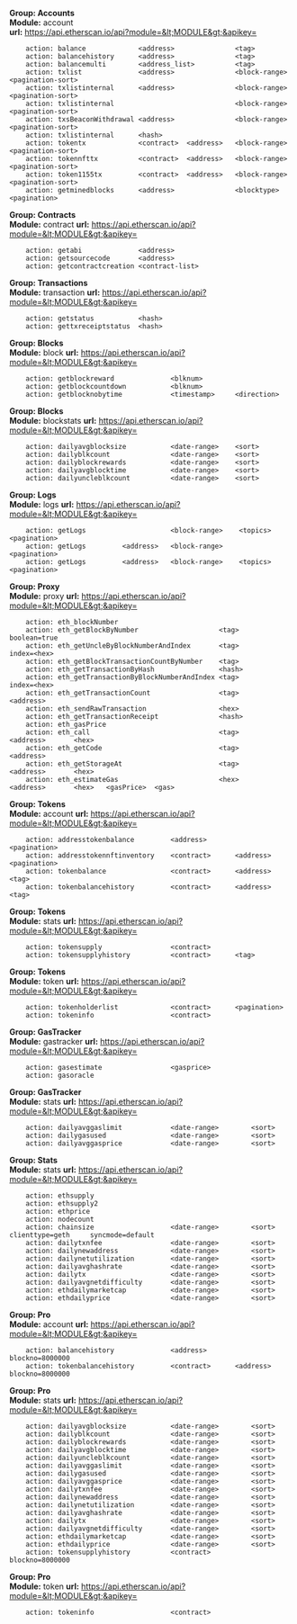 **Group:  Accounts**  
**Module:** account  
**url:** https://api.etherscan.io/api?module=&lt;MODULE&gt;&apikey=<key>
```
    action: balance             <address>               <tag>
    action: balancehistory      <address>               <tag>
    action: balancemulti        <address_list>          <tag>
    action: txlist              <address>               <block-range>      <pagination-sort>
    action: txlistinternal      <address>               <block-range>      <pagination-sort>
    action: txlistinternal                              <block-range>      <pagination-sort>
    action: txsBeaconWithdrawal <address>               <block-range>      <pagination-sort>
    action: txlistinternal      <hash>
    action: tokentx             <contract>  <address>   <block-range>      <pagination-sort>
    action: tokennfttx          <contract>  <address>   <block-range>      <pagination-sort>
    action: token1155tx         <contract>  <address>   <block-range>      <pagination-sort>
    action: getminedblocks      <address>               <blocktype>         <pagination>
```

**Group:  Contracts**  
**Module:** contract
**url:** https://api.etherscan.io/api?module=&lt;MODULE&gt;&apikey=<key>
```
    action: getabi              <address>
    action: getsourcecode       <address>
    action: getcontractcreation <contract-list>
```

**Group:  Transactions**  
**Module:** transaction
**url:** https://api.etherscan.io/api?module=&lt;MODULE&gt;&apikey=<key>
```
    action: getstatus           <hash>
    action: gettxreceiptstatus  <hash>
```

**Group:  Blocks**  
**Module:** block
**url:** https://api.etherscan.io/api?module=&lt;MODULE&gt;&apikey=<key>
```
    action: getblockreward              <blknum>
    action: getblockcountdown           <blknum>
    action: getblocknobytime            <timestamp>     <direction>
```

**Group:  Blocks**  
**Module:** blockstats
**url:** https://api.etherscan.io/api?module=&lt;MODULE&gt;&apikey=<key>
```
    action: dailyavgblocksize           <date-range>    <sort>
    action: dailyblkcount               <date-range>    <sort> 
    action: dailyblockrewards           <date-range>    <sort> 
    action: dailyavgblocktime           <date-range>    <sort> 
    action: dailyuncleblkcount          <date-range>    <sort> 
```

**Group:  Logs**  
**Module:** logs
**url:** https://api.etherscan.io/api?module=&lt;MODULE&gt;&apikey=<key>
```
    action: getLogs                     <block-range>    <topics>    <pagination>
    action: getLogs         <address>   <block-range>                <pagination>
    action: getLogs         <address>   <block-range>    <topics>    <pagination>
```

**Group:  Proxy**  
**Module:** proxy
**url:** https://api.etherscan.io/api?module=&lt;MODULE&gt;&apikey=<key>
```
    action: eth_blockNumber
    action: eth_getBlockByNumber                    <tag>           boolean=true
    action: eth_getUncleByBlockNumberAndIndex       <tag>           index=<hex>
    action: eth_getBlockTransactionCountByNumber    <tag>
    action: eth_getTransactionByHash                <hash>
    action: eth_getTransactionByBlockNumberAndIndex <tag>           index=<hex>
    action: eth_getTransactionCount                 <tag>           <address>
    action: eth_sendRawTransaction                  <hex>
    action: eth_getTransactionReceipt               <hash>
    action: eth_gasPrice
    action: eth_call                                <tag>           <address>       <hex>
    action: eth_getCode                             <tag>           <address>
    action: eth_getStorageAt                        <tag>           <address>       <hex>
    action: eth_estimateGas                         <hex>           <address>       <hex>   <gasPrice>  <gas>
```

**Group:  Tokens**  
**Module:** account
**url:** https://api.etherscan.io/api?module=&lt;MODULE&gt;&apikey=<key>
```
    action: addresstokenbalance         <address>                       <pagination>
    action: addresstokennftinventory    <contract>      <address>       <pagination>
    action: tokenbalance                <contract>      <address>       <tag>
    action: tokenbalancehistory         <contract>      <address>       <tag>
```

**Group:  Tokens**  
**Module:** stats
**url:** https://api.etherscan.io/api?module=&lt;MODULE&gt;&apikey=<key>
```
    action: tokensupply                 <contract>
​    action: tokensupplyhistory          <contract>      <tag> 
```

**Group:  Tokens**  
**Module:** token
**url:** https://api.etherscan.io/api?module=&lt;MODULE&gt;&apikey=<key>
```
    action: tokenholderlist             <contract>      <pagination>
    action: tokeninfo                   <contract> 
```

**Group:  GasTracker**  
**Module:** gastracker
**url:** https://api.etherscan.io/api?module=&lt;MODULE&gt;&apikey=<key>
```
    action: gasestimate                 <gasprice>
    action: gasoracle 
```

**Group:  GasTracker**  
**Module:** stats
**url:** https://api.etherscan.io/api?module=&lt;MODULE&gt;&apikey=<key>
```
    action: dailyavggaslimit            <date-range>        <sort> 
    action: dailygasused                <date-range>        <sort> 
    action: dailyavggasprice            <date-range>        <sort> 
```

**Group:  Stats**  
**Module:** stats
**url:** https://api.etherscan.io/api?module=&lt;MODULE&gt;&apikey=<key>
```
    action: ethsupply
    action: ethsupply2
    action: ethprice
    action: nodecount
    action: chainsize                   <date-range>        <sort>      clienttype=geth     syncmode=default
    action: dailytxnfee                 <date-range>        <sort> 
    action: dailynewaddress             <date-range>        <sort> 
    action: dailynetutilization         <date-range>        <sort> 
    action: dailyavghashrate            <date-range>        <sort> 
    action: dailytx                     <date-range>        <sort> 
    action: dailyavgnetdifficulty       <date-range>        <sort> 
    action: ethdailymarketcap           <date-range>        <sort> 
    action: ethdailyprice               <date-range>        <sort> 
```

**Group:  Pro**  
**Module:** account
**url:** https://api.etherscan.io/api?module=&lt;MODULE&gt;&apikey=<key>
```
    action: balancehistory              <address>              blockno=8000000
​    action: tokenbalancehistory         <contract>      <address>            blockno=8000000 
```

**Group:  Pro**  
**Module:** stats
**url:** https://api.etherscan.io/api?module=&lt;MODULE&gt;&apikey=<key>
```
    action: dailyavgblocksize           <date-range>        <sort>
    action: dailyblkcount               <date-range>        <sort> 
    action: dailyblockrewards           <date-range>        <sort> 
    action: dailyavgblocktime           <date-range>        <sort> 
    action: dailyuncleblkcount          <date-range>        <sort> 
    action: dailyavggaslimit            <date-range>        <sort> 
    action: dailygasused                <date-range>        <sort> 
    action: dailyavggasprice            <date-range>        <sort> 
    action: dailytxnfee                 <date-range>        <sort> 
    action: dailynewaddress             <date-range>        <sort> 
    action: dailynetutilization         <date-range>        <sort> 
    action: dailyavghashrate            <date-range>        <sort> 
    action: dailytx                     <date-range>        <sort> 
    action: dailyavgnetdifficulty       <date-range>        <sort> 
    action: ethdailymarketcap           <date-range>        <sort> 
    action: ethdailyprice               <date-range>        <sort> 
​    action: tokensupplyhistory          <contract>      blockno=8000000 
```

**Group:  Pro**  
**Module:** token
**url:** https://api.etherscan.io/api?module=&lt;MODULE&gt;&apikey=<key>
```
    action: tokeninfo                   <contract> 
```
